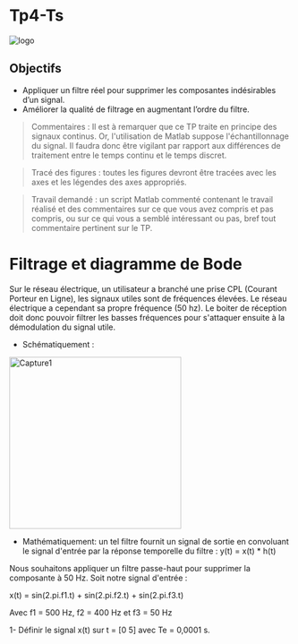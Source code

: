 # Tp4-Ts

<div id="top"></div>


<!-- PROJECT LOGO -->
![logo](https://user-images.githubusercontent.com/80456274/151718182-54d53cc9-69bb-4710-af0e-f2fda10c0743.jpg)

## Objectifs

- Appliquer un filtre réel pour supprimer les composantes indésirables d’un signal. 
- Améliorer la qualité de filtrage en augmentant l’ordre du filtre.

>Commentaires : Il est à remarquer que ce TP traite en principe des signaux continus. 
Or, l'utilisation de Matlab suppose l'échantillonnage du signal. Il faudra donc être 
vigilant par rapport aux différences de traitement entre le temps continu et le temps 
discret.

>Tracé des figures : toutes les figures devront être tracées avec les axes et les 
légendes des axes appropriés.

>Travail demandé : un script Matlab commenté contenant le travail réalisé et des
commentaires sur ce que vous avez compris et pas compris, ou sur ce qui vous a 
semblé intéressant ou pas, bref tout commentaire pertinent sur le TP.

# Filtrage et diagramme de Bode
Sur le réseau électrique, un utilisateur a branché une prise CPL (Courant Porteur en 
Ligne), les signaux utiles sont de fréquences élevées. Le réseau électrique a 
cependant sa propre fréquence (50 hz). Le boiter de réception doit donc pouvoir 
filtrer les basses fréquences pour s'attaquer ensuite à la démodulation du signal utile.

- Schématiquement :

<img width="307" alt="Capture1" src="https://user-images.githubusercontent.com/121026580/214712436-1fe46404-8351-4ece-bfa7-11495c04a0f3.PNG">

- Mathématiquement:
un tel filtre fournit un signal de sortie en convoluant le signal 
d'entrée par la réponse temporelle du filtre :
y(t) = x(t) * h(t)

Nous souhaitons appliquer un filtre passe-haut pour supprimer la composante à 50 
Hz. Soit notre signal d'entrée :

x(t) = sin(2.pi.f1.t) + sin(2.pi.f2.t) + sin(2.pi.f3.t)

Avec f1 = 500 Hz, f2 = 400 Hz et f3 = 50 Hz

1- Définir le signal x(t) sur t = [0 5] avec Te = 0,0001 s.
